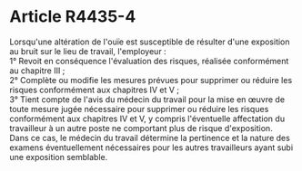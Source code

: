 # Article R4435-4

  
Lorsqu'une altération de l'ouïe est susceptible de résulter d'une exposition au bruit sur le lieu de travail, l'employeur :   
1° Revoit en conséquence l'évaluation des risques, réalisée conformément au chapitre III ;   
2° Complète ou modifie les mesures prévues pour supprimer ou réduire les risques conformément aux chapitres IV et V ;   
3° Tient compte de l'avis du médecin du travail pour la mise en œuvre de toute mesure jugée nécessaire pour supprimer ou réduire les risques conformément aux chapitres IV et V, y compris l'éventuelle affectation du travailleur à un autre poste ne comportant plus de risque d'exposition.   
Dans ce cas, le médecin du travail détermine la pertinence et la nature des examens éventuellement nécessaires pour les autres travailleurs ayant subi une exposition semblable.